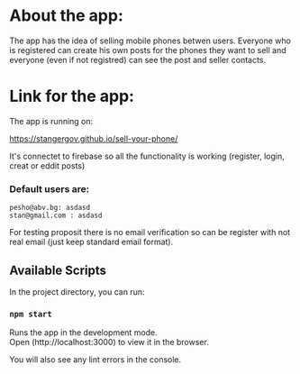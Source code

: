 # About the app:

The app has the idea of selling mobile phones betwen users.
Everyone who is registered can create his own posts for the phones they want to sell and everyone (even if not registred) can see the post and seller contacts.


# Link for the app:

The app is running on:

https://stangergov.github.io/sell-your-phone/

It's connectet to firebase so all the functionality is working (register, login, creat or eddit posts)


### Default users are:
    pesho@abv.bg: asdasd
    stan@gmail.com : asdasd
For testing proposit there is no email verification so can be register with not real email (just keep standard email format).


## Available Scripts

In the project directory, you can run:

### `npm start`

Runs the app in the development mode.\
Open (http://localhost:3000) to view it in the browser.

You will also see any lint errors in the console.

